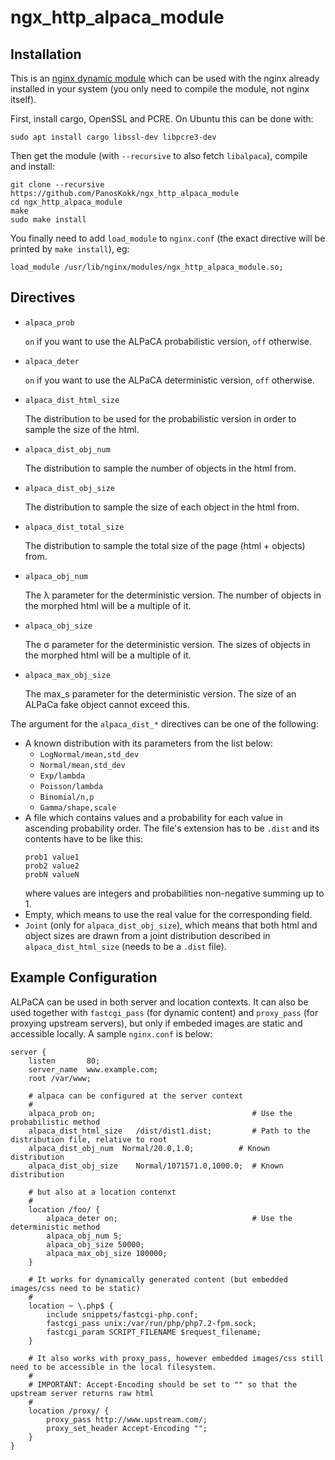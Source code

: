 # ngx_http_alpaca_module

## Installation

This is an [nginx dynamic module](https://docs.nginx.com/nginx/admin-guide/dynamic-modules/dynamic-modules/) which can be used
with the nginx already installed in your system (you only need to compile the module, not nginx itself).

First, install cargo, OpenSSL and PCRE. On Ubuntu this can be done with:
```
sudo apt install cargo libssl-dev libpcre3-dev
```

Then get the module (with `--recursive` to also fetch `libalpaca`), compile and install:
```
git clone --recursive https://github.com/PanosKokk/ngx_http_alpaca_module
cd ngx_http_alpaca_module
make
sudo make install
```

You finally need to add `load_module` to `nginx.conf` (the exact directive will be printed by `make install`), eg:
```
load_module /usr/lib/nginx/modules/ngx_http_alpaca_module.so;
```

## Directives

- `alpaca_prob`

  `on` if you want to use the ALPaCA probabilistic version, `off` otherwise.

- `alpaca_deter`

  `on` if you want to use the ALPaCA deterministic version, `off` otherwise.

- `alpaca_dist_html_size`

  The distribution to be used for the probabilistic version in order to sample the size of the html.

- `alpaca_dist_obj_num`

  The distribution to sample the number of objects in the html from.

- `alpaca_dist_obj_size`

  The distribution to sample the size of each object in the html from.

- `alpaca_dist_total_size`

  The distribution to sample the total size of the page (html + objects) from.

- `alpaca_obj_num`

  The λ parameter for the deterministic version. The number of objects in the morphed html will be a multiple of it.

- `alpaca_obj_size`

  The σ parameter for the deterministic version. The sizes of objects in the morphed html will be a multiple of it.

- `alpaca_max_obj_size`

  The max_s parameter for the deterministic version. The size of an ALPaCa fake object cannot exceed this.

The argument for the `alpaca_dist_*` directives can be one of the following:
- A known distribution with its parameters from the list below:
  - `LogNormal/mean,std_dev`
  - `Normal/mean,std_dev`
  - `Exp/lambda`
  - `Poisson/lambda`
  - `Binomial/n,p`
  - `Gamma/shape,scale`
- A file which contains values and a probability for each value in ascending probability order. The file's extension has to 
  be `.dist` and its contents have to be like this:
  ```
  prob1 value1 
  prob2 value2
  probN valueN
  ```
  where values are integers and probabilities non-negative summing up to 1.
- Empty, which means to use the real value for the corresponding field.
- `Joint` (only for `alpaca_dist_obj_size`), which means that both html and object sizes are
  drawn from a joint distribution described in `alpaca_dist_html_size` (needs to be a `.dist` file).

## Example Configuration

ALPaCA can be used in both server and location contexts. It can also be used together with `fastcgi_pass`
(for dynamic content) and `proxy_pass` (for proxying upstream servers), but only if embeded images are
static and accessible locally. A sample `nginx.conf` is below:
```
server {
    listen       80;
    server_name  www.example.com;
    root /var/www;

    # alpaca can be configured at the server context
    #
    alpaca_prob on;                                   # Use the probabilistic method
    alpaca_dist_html_size   /dist/dist1.dist;         # Path to the distribution file, relative to root        
    alpaca_dist_obj_num  Normal/20.0,1.0;          # Known distribution
    alpaca_dist_obj_size    Normal/1071571.0,1000.0;  # Known distribution

    # but also at a location contenxt
    #
    location /foo/ {
        alpaca_deter on;                              # Use the deterministic method
        alpaca_obj_num 5;
        alpaca_obj_size 50000;
        alpaca_max_obj_size 100000;
    }

    # It works for dynamically generated content (but embedded images/css need to be static)
    #
    location ~ \.php$ {
        include snippets/fastcgi-php.conf;
        fastcgi_pass unix:/var/run/php/php7.2-fpm.sock;
        fastcgi_param SCRIPT_FILENAME $request_filename;
    }

    # It also works with proxy_pass, however embedded images/css still need to be accessible in the local filesystem.
    #
    # IMPORTANT: Accept-Encoding should be set to "" so that the upstream server returns raw html
    #
    location /proxy/ {
        proxy_pass http://www.upstream.com/;
        proxy_set_header Accept-Encoding "";
    }
}
```



